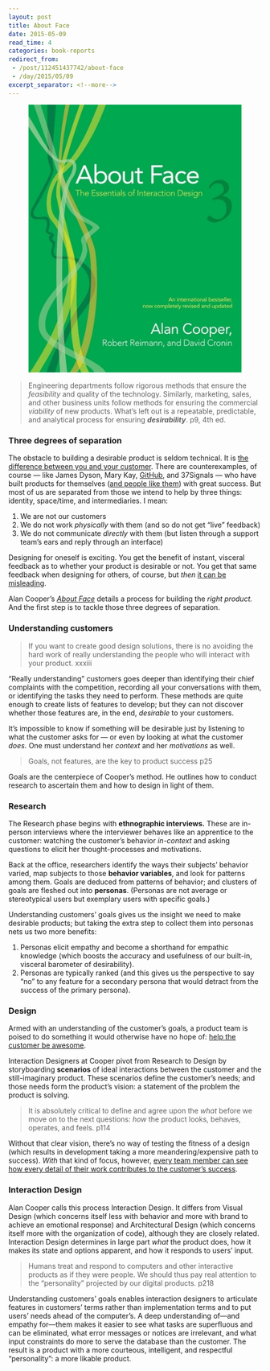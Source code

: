 ```yaml
---
layout: post
title: About Face
date: 2015-05-09
read_time: 4
categories: book-reports
redirect_from:
 - /post/112451437742/about-face
 - /day/2015/05/09
excerpt_separator: <!--more-->
---
```


<figure class="book-cover">
  <img src="/assets/about-face.jpg" />
</figure>

> Engineering departments follow rigorous methods that ensure the _feasibility_ and quality of the technology. Similarly, marketing, sales, and other business units follow methods for ensuring the commercial _viability_ of new products. What’s left out is a repeatable, predictable, and analytical process for ensuring **_desirability_**.
> <span class="author">p9, 4th ed.</span>

<!--more-->

### Three degrees of separation
The obstacle to building a desirable product is seldom technical. It is [the difference between you and your customer](https://uxmyths.com/post/715988395/myth-you-are-like-your-users). There are counterexamples, of course — like James Dyson, Mary Kay, [GitHub](https://zachholman.com/talk/how-github-uses-github-to-build-github/), and 37Signals — who have built products for themselves ([and people like them](https://archive.uie.com/articles/self_design)) with great success. But most of us are separated from those we intend to help by three things: identity, space/time, and intermediaries. I mean:

1. We are not our customers
2. We do not work _physically_ with them (and so do not get “live” feedback)
3. We do not communicate _directly_ with them (but listen through a support team’s ears and reply through an interface)

Designing for oneself is exciting. You get the benefit of instant, visceral feedback as to whether your product is desirable or not. You get that same feedback when designing for others, of course, but _then_ [it can be misleading](https://uxmyths.com/post/715988395/myth-you-are-like-your-users).

Alan Cooper’s _[About Face](https://www.amazon.com/dp/0470084111/ref=asc_df_04700841115833972)_ details a process for building the _right product._ And the first step is to tackle those three degrees of separation.

### Understanding customers
> If you want to create good design solutions, there is no avoiding the hard work of really understanding the people who will interact with your product.
> <span class="author">xxxiii</span>

“Really understanding” customers goes deeper than identifying their chief complaints with the competition, recording all your conversations with them, or identifying the tasks they need to perform. These methods are quite enough to create lists of features to develop; but they can not discover whether those features are, in the end, _desirable_ to your customers.

It’s impossible to know if something will be desirable just by listening to what the customer asks for — or even by looking at what the customer _does._ One must understand her _context_ and her _motivations_ as well.

> Goals, not features, are the key to product success
> <span class="author">p25</span>

Goals are the centerpiece of Cooper’s method. He outlines how to conduct research to ascertain them and how to design in light of them.

### Research
The Research phase begins with **ethnographic interviews.** These are in-person interviews where the interviewer behaves like an apprentice to the customer: watching the customer’s behavior _in-context_ and asking questions to elicit her thought-processes and motivations.

Back at the office, researchers identify the ways their subjects’ behavior varied, map subjects to those **behavior variables**, and look for patterns among them. Goals are deduced from patterns of behavior; and clusters of goals are fleshed out into **personas**. (Personas are not average or stereotypical users but exemplary users with specific goals.)

Understanding customers’ goals gives us the insight we need to make desirable products; but taking the extra step to collect them into personas nets us two more benefits:

1. Personas elicit empathy and become a shorthand for empathic knowledge (which boosts the accuracy and usefulness of our built-in, visceral barometer of desirability).
2. Personas are typically ranked (and this gives us the perspective to say “no” to any feature for a secondary persona that would detract from the success of the primary persona).

### Design
Armed with an understanding of the customer’s goals, a product team is poised to do something it would otherwise have no hope of: [help the customer be awesome](https://businessofsoftware.org/2013/02/kathy-sierra-building-the-minimum-badass-user-business-of-software-a-masterclass-in-thinking-about-software-product-development/).

Interaction Designers at Cooper pivot from Research to Design by storyboarding **scenarios** of ideal interactions between the customer and the still-imaginary product. These scenarios define the customer’s needs; and those needs form the product’s vision: a statement of the problem the product is solving.

> It is absolutely critical to define and agree upon the _what_ before we move on to the next questions: _how_ the product looks, behaves, operates, and feels.
> <span class="author">p114</span>

Without that clear vision, there’s no way of testing the fitness of a design (which results in development taking a more meandering/expensive path to success). _With_ that kind of focus, however, [every team member can see how every detail of their work contributes to the customer’s success](https://medium.com/@stewart/we-dont-sell-saddles-here-4c59524d650d).

### Interaction Design
Alan Cooper calls this process Interaction Design. It differs from Visual Design (which concerns itself less with behavior and more with brand to achieve an emotional response) and Architectural Design (which concerns itself more with the organization of code), although they are closely related. Interaction Design determines in large part _what_ the product does, how it makes its state and options apparent, and how it responds to users’ input.

> Humans treat and respond to computers and other interactive products as if they were people. We should thus pay real attention to the “personality” projected by our digital products.
> <span class="author">p218</span>

Understanding customers’ goals enables interaction designers to articulate features in customers’ terms rather than implementation terms and to put users’ needs ahead of the computer’s. A deep understanding of—and empathy for—them makes it easier to see what tasks are superfluous and can be eliminated, what error messages or notices are irrelevant, and what input constraints do more to serve the database than the customer. The result is a product with a more courteous, intelligent, and respectful “personality”: a more likable product.
